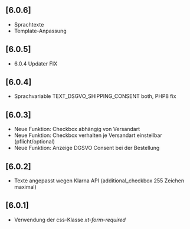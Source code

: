 ## [6.0.6]
- Sprachtexte
- Template-Anpassung

## [6.0.5]
- 6.0.4 Updater FIX

## [6.0.4]
- Sprachvariable TEXT_DSGVO_SHIPPING_CONSENT both, PHP8 fix

## [6.0.3]
- Neue Funktion: Checkbox abhängig von Versandart
- Neue Funktion: Checkbox verhalten je Versandart einstellbar (pflicht/optional)
- Neue Funktion: Anzeige DGSVO Consent bei der Bestellung

## [6.0.2]
- Texte angepasst wegen Klarna API (additional_checkbox 255 Zeichen maximal)

## [6.0.1]
- Verwendung der css-Klasse *xt-form-required*
